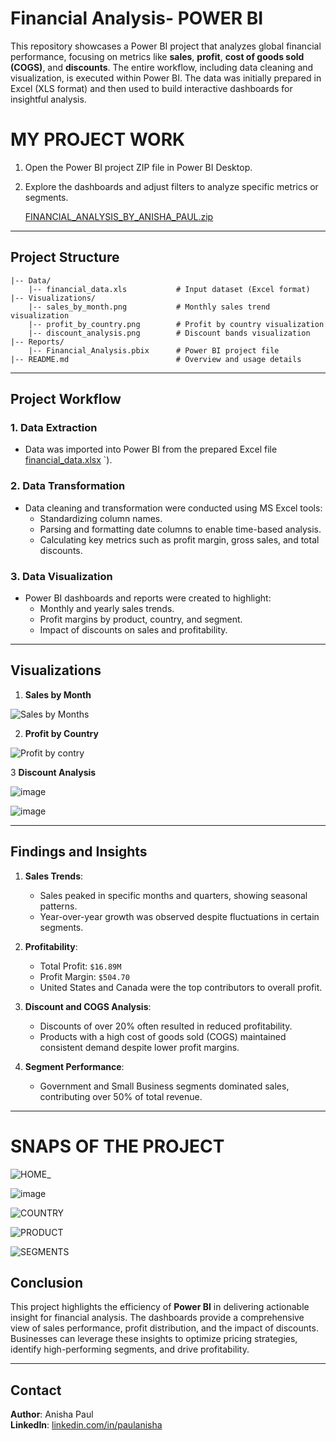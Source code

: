 # Financial Analysis- POWER BI
   
This repository showcases a Power BI project that analyzes global financial performance, focusing on metrics like **sales**, **profit**, **cost of goods sold (COGS)**, and **discounts**. The entire workflow, including data cleaning and visualization, is executed within Power BI. The data was initially prepared in Excel (XLS format) and then used to build interactive dashboards for insightful analysis.
# MY PROJECT WORK
1. Open the Power BI project ZIP file in Power BI Desktop.
2. Explore the dashboards and adjust filters to analyze specific metrics or segments.

   [FINANCIAL_ANALYSIS_BY_ANISHA_PAUL.zip](https://github.com/user-attachments/files/18140304/FINANCIAL_ANALYSIS_BY_ANISHA_PAUL.zip)

---

## Project Structure

```
|-- Data/ 
    |-- financial_data.xls           # Input dataset (Excel format)
|-- Visualizations/
    |-- sales_by_month.png           # Monthly sales trend visualization
    |-- profit_by_country.png        # Profit by country visualization
    |-- discount_analysis.png        # Discount bands visualization
|-- Reports/
    |-- Financial_Analysis.pbix      # Power BI project file
|-- README.md                        # Overview and usage details
```

---

## Project Workflow

### 1. Data Extraction
- Data was imported into Power BI from the prepared Excel file [financial_data.xlsx](https://github.com/user-attachments/files/18140283/financial_data.xlsx)
`).

### 2. Data Transformation
- Data cleaning and transformation were conducted using MS Excel tools:
  - Standardizing column names.
  - Parsing and formatting date columns to enable time-based analysis.
  - Calculating key metrics such as profit margin, gross sales, and total discounts.

### 3. Data Visualization
- Power BI dashboards and reports were created to highlight:
  - Monthly and yearly sales trends.
  - Profit margins by product, country, and segment.
  - Impact of discounts on sales and profitability.

---

## Visualizations

1. **Sales by Month**

   
 ![Sales by Months](https://github.com/user-attachments/assets/5045bd25-fcae-4589-92ab-8b4dbd901477)

2. **Profit by Country**

   
  ![Profit by contry](https://github.com/user-attachments/assets/6b86e961-e699-4cff-bda5-bdf4f53dabe3)



3 **Discount Analysis**


  ![image](https://github.com/user-attachments/assets/12af76d6-5029-4bb8-a759-c10fbb2e7024)

  
  ![image](https://github.com/user-attachments/assets/5c9e149f-4da1-45ed-8c45-79f9bd1c7e5c)



---

## Findings and Insights

1. **Sales Trends**:
   - Sales peaked in specific months and quarters, showing seasonal patterns.
   - Year-over-year growth was observed despite fluctuations in certain segments.

2. **Profitability**:
   - Total Profit: `$16.89M`
   - Profit Margin: `$504.70`
   - United States and Canada were the top contributors to overall profit.

3. **Discount and COGS Analysis**:
   - Discounts of over 20% often resulted in reduced profitability.
   - Products with a high cost of goods sold (COGS) maintained consistent demand despite lower profit margins.

4. **Segment Performance**:
   - Government and Small Business segments dominated sales, contributing over 50% of total revenue.

---
# SNAPS OF THE PROJECT

![HOME_](https://github.com/user-attachments/assets/a0aed1c4-79bf-4466-83c2-f8881c67d130)

![image](https://github.com/user-attachments/assets/860f872e-207a-4469-8a59-472dd772e817)

![COUNTRY](https://github.com/user-attachments/assets/144bb583-e088-4c5b-9e00-b0b745305c6e)

![PRODUCT](https://github.com/user-attachments/assets/120549fa-47c2-4395-b42e-4cb6055dab0e)

![SEGMENTS](https://github.com/user-attachments/assets/e729d501-0cc6-409c-b2b6-293eb62ba73a)

## Conclusion

This project highlights the efficiency of **Power BI** in delivering actionable insight for financial analysis. The dashboards provide a comprehensive view of sales performance, profit distribution, and the impact of discounts. Businesses can leverage these insights to optimize pricing strategies, identify high-performing segments, and drive profitability.

---
## Contact
**Author**: Anisha Paul  
**LinkedIn**: [linkedin.com/in/paulanisha](https://www.linkedin.com/in/paulanisha)
